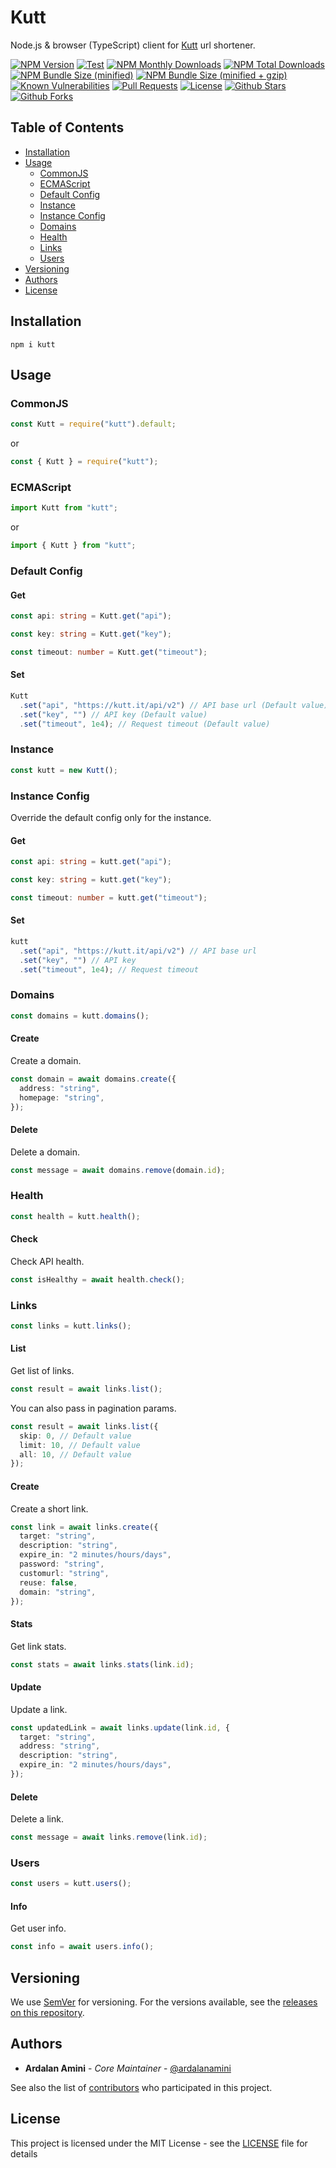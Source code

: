 # Kutt

Node.js & browser (TypeScript) client for [Kutt][KUTT_URL] url shortener.

[![NPM Version][NPM_BADGE]][NPM_URL]
[![Test][TEST_BADGE]][TEST_URL]
[![NPM Monthly Downloads][NPM_MONTHLY_DOWNLOADS_BADGE]][NPM_MONTHLY_DOWNLOADS_URL]
[![NPM Total Downloads][NPM_TOTAL_DOWNLOADS_BADGE]][NPM_TOTAL_DOWNLOADS_URL]
[![NPM Bundle Size (minified)][BUNDLE_BADGE]][BUNDLE_URL]
[![NPM Bundle Size (minified + gzip)][BUNDLE_GZIP_BADGE]][BUNDLE_GZIP_URL]
[![Known Vulnerabilities][VULNERABILITIES_BADGE]][VULNERABILITIES_URL]
[![Pull Requests][PRS_BADGE]][PRS_URL]
[![License][LICENSE_BADGE]][LICENSE_URL]
[![Github Stars][STARS_BADGE]][STARS_URL]
[![Github Forks][FORKS_BADGE]][FORKS_URL]

## Table of Contents

- [Installation](#installation)
- [Usage](#usage)
  - [CommonJS](#commonjs)
  - [ECMAScript](#ecmascript)
  - [Default Config](#default-config)
  - [Instance](#instance)
  - [Instance Config](#instance-config)
  - [Domains](#domains)
  - [Health](#health)
  - [Links](#links)
  - [Users](#users)
- [Versioning](#versioning)
- [Authors](#authors)
- [License](#license)

## Installation

```shell
npm i kutt
```

## Usage

### CommonJS

```typescript
const Kutt = require("kutt").default;
```

or

```typescript
const { Kutt } = require("kutt");
```

### ECMAScript

```typescript
import Kutt from "kutt";
```

or

```typescript
import { Kutt } from "kutt";
```

### Default Config

#### Get

```typescript
const api: string = Kutt.get("api");

const key: string = Kutt.get("key");

const timeout: number = Kutt.get("timeout");
```

#### Set

```typescript
Kutt
  .set("api", "https://kutt.it/api/v2") // API base url (Default value)
  .set("key", "") // API key (Default value)
  .set("timeout", 1e4); // Request timeout (Default value)
```

### Instance

```typescript
const kutt = new Kutt();
```

### Instance Config

Override the default config only for the instance.

#### Get

```typescript
const api: string = kutt.get("api");

const key: string = kutt.get("key");

const timeout: number = kutt.get("timeout");
```

#### Set

```typescript
kutt
  .set("api", "https://kutt.it/api/v2") // API base url
  .set("key", "") // API key
  .set("timeout", 1e4); // Request timeout
```

### Domains

```typescript
const domains = kutt.domains();
```

#### Create

Create a domain.

```typescript
const domain = await domains.create({
  address: "string",
  homepage: "string",
});
```

#### Delete

Delete a domain.

```typescript
const message = await domains.remove(domain.id);
```

### Health

```typescript
const health = kutt.health();
```

#### Check

Check API health.

```typescript
const isHealthy = await health.check();
```

### Links

```typescript
const links = kutt.links();
```

#### List

Get list of links.

```typescript
const result = await links.list();
```

You can also pass in pagination params.

```typescript
const result = await links.list({
  skip: 0, // Default value
  limit: 10, // Default value
  all: 10, // Default value
});
```

#### Create

Create a short link.

```typescript
const link = await links.create({
  target: "string",
  description: "string",
  expire_in: "2 minutes/hours/days",
  password: "string",
  customurl: "string",
  reuse: false,
  domain: "string",
});
```

#### Stats

Get link stats.

```typescript
const stats = await links.stats(link.id);
```

#### Update

Update a link.

```typescript
const updatedLink = await links.update(link.id, {
  target: "string",
  address: "string",
  description: "string",
  expire_in: "2 minutes/hours/days",
});
```

#### Delete

Delete a link.

```typescript
const message = await links.remove(link.id);
```

### Users

```typescript
const users = kutt.users();
```

#### Info

Get user info.

```typescript
const info = await users.info();
```

## Versioning

We use [SemVer][SEMVER_URL] for versioning. For the versions available, see
the [releases on this repository][RELEASES_URL].

## Authors

- **Ardalan Amini** - *Core Maintainer* - [@ardalanamini](https://github.com/ardalanamini)

See also the list of [contributors][CONTRIBUTORS_URL] who participated in this project.

## License

This project is licensed under the MIT License - see the [LICENSE][LICENSE_URL] file for details


[NPM_BADGE]: https://img.shields.io/npm/v/kutt.svg

[NPM_URL]: https://www.npmjs.com/package/kutt

[TEST_BADGE]: https://github.com/ardalanamini/node-kutt/actions/workflows/test.yml/badge.svg

[TEST_URL]: https://github.com/ardalanamini/node-kutt/actions/workflows/test.yml

[NPM_MONTHLY_DOWNLOADS_BADGE]: https://img.shields.io/npm/dm/kutt.svg

[NPM_MONTHLY_DOWNLOADS_URL]: https://www.npmjs.com/package/kutt

[NPM_TOTAL_DOWNLOADS_BADGE]: https://img.shields.io/npm/dt/kutt.svg

[NPM_TOTAL_DOWNLOADS_URL]: https://www.npmjs.com/package/kutt

[BUNDLE_BADGE]: https://img.shields.io/bundlephobia/min/kutt.svg

[BUNDLE_URL]: https://www.npmjs.com/package/kutt

[BUNDLE_GZIP_BADGE]: https://img.shields.io/bundlephobia/minzip/kutt.svg

[BUNDLE_GZIP_URL]: https://www.npmjs.com/package/kutt

[VULNERABILITIES_BADGE]: https://snyk.io/test/github/ardalanamini/node-kutt/badge.svg?targetFile=package.json

[VULNERABILITIES_URL]: https://snyk.io/test/github/ardalanamini/node-kutt?targetFile=package.json

[PRS_BADGE]: https://img.shields.io/badge/PRs-Welcome-brightgreen.svg

[PRS_URL]: https://github.com/ardalanamini/node-kutt/pulls

[LICENSE_BADGE]: https://img.shields.io/github/license/ardalanamini/node-kutt.svg

[LICENSE_URL]: https://github.com/ardalanamini/node-kutt/blob/master/LICENSE

[STARS_BADGE]: https://img.shields.io/github/stars/ardalanamini/node-kutt.svg?style=social&label=Stars

[STARS_URL]: https://github.com/ardalanamini/node-kutt

[FORKS_BADGE]: https://img.shields.io/github/forks/ardalanamini/node-kutt.svg?style=social&label=Fork

[FORKS_URL]: https://github.com/ardalanamini/node-kutt

[KUTT_URL]: https://kutt.it

[SEMVER_URL]: http://semver.org

[RELEASES_URL]: https://github.com/ardalanamini/node-kutt/releases

[CONTRIBUTORS_URL]: https://github.com/ardalanamini/node-kutt/contributors
